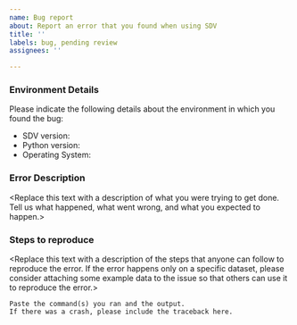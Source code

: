 ```yaml
---
name: Bug report
about: Report an error that you found when using SDV
title: ''
labels: bug, pending review
assignees: ''

---
```


### Environment Details

Please indicate the following details about the environment in which you found the bug:

* SDV version:
* Python version:
* Operating System:

### Error Description

<Replace this text with a description of what you were trying to get done.
Tell us what happened, what went wrong, and what you expected to happen.>

### Steps to reproduce

<Replace this text with a description of the steps that anyone can follow to reproduce the error. If the error happens only on a specific dataset, please consider attaching some example data to the issue so that others can use it to reproduce the error.>

```
Paste the command(s) you ran and the output.
If there was a crash, please include the traceback here.
```
